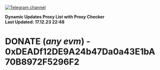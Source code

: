 [![Telegram channel](https://img.shields.io/endpoint?url=https://runkit.io/damiankrawczyk/telegram-badge/branches/master?url=https://t.me/n4z4v0d)](https://t.me/n4z4v0d) 

**Dynamic Updates Proxy List with Proxy Checker**  
**Last Updated: 17.12.23 22:48**

# DONATE (_any evm_) - 0xDEADf12DE9A24b47Da0a43E1bA70B8972F5296F2
